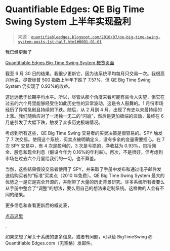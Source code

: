<!--yml

分类：未分类

日期：2024-05-18 12:56:48

-->

# Quantifiable Edges: QE Big Time Swing System 上半年实现盈利

> 来源：[`quantifiableedges.blogspot.com/2010/07/qe-big-time-swing-system-posts-1st-half.html#0001-01-01`](http://quantifiableedges.blogspot.com/2010/07/qe-big-time-swing-system-posts-1st-half.html#0001-01-01)

我已经更新了

[Quantifiable Edges Big Time Swing System 概览页面](http://www.quantifiableedges.com/btsoverview)

截至 6 月 30 日的结果。我很少更新它，因为该系统平均每月只交易一次。我很高兴地说，尽管标普 500 指数上半年下跌了 7.57%，但 QE Big Time Swing System 仍实现了 0.93%的收益。

这远远低于长期平均水平。所以，尽管从那个角度来看可能有些令人失望，但它在过去的六个月里能够经受住如此历史性的异常波动，这是令人鼓舞的。1 月份市场经历了异常急剧且持续的下跌。随后，从 2 月到 4 月，出现了有史以来最持续的上涨。我们随后应对了一场独一无二的“闪崩”，然后是更加极端的波动，最终在 6 月底引发了大幅下跌，触发了众多历史极端情况。

考虑到所有这些，QE Big Time Swing 交易者的买卖决策是很容易的。SPY 触发了 7 次交易。使用这个系统，买卖点被明确定义，没有多余的变量需要担心。在 7 次 SPY 交易中，有 4 次是盈利的，3 次是亏损的，净收益为 0.93%，包括佣金、股息和现金利息（假设今年为 0.16%的年利率）。再次，不是很好，但考虑到市场在过去六个月里给我们的一切，也不算差。

当然，这些结果假设交易者使用了 SPY，并采取了手册中发布和通过电子邮件发送给购买者的“标准”买卖点（2010 年免费）。QE Big Time Swing System 最大的优势之一是它是完全开源的，并附带了大量的历史背景研究。许多系统所有者要么从手册中整合了“调整”的想法，要么用自己的想法来定制系统。这样做的人会有不同的结果。

更多信息和查看更新后的概览表，

[点击这里](http://www.quantifiableedges.com/btsoverview)

.

如果您想了解关于系统的更多信息，或者有问题，可以给 BigTimeSwing @ Quantifiable Edges.com（无空格）发邮件。
